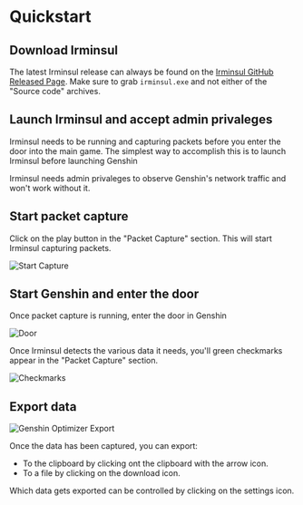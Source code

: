 # Quickstart

## Download Irminsul

The latest Irminsul release can always be found on the [Irminsul GitHub Released Page](https://github.com/konkers/irminsul/releases). Make sure to grab `irminsul.exe` and not either of the "Source code" archives.

## Launch Irminsul and accept admin privaleges

Irminsul needs to be running and capturing packets before you enter the door into the main game. The simplest way to accomplish this is to launch Irminsul before launching Genshin

Irminsul needs admin privaleges to observe Genshin's network traffic and won't work without it.

## Start packet capture

Click on the play button in the "Packet Capture" section. This will start Irminsul capturing packets.

![Start Capture](images/start-capture.webp)

## Start Genshin and enter the door

Once packet capture is running, enter the door in Genshin

![Door](images/door.webp)

Once Irminsul detects the various data it needs, you'll green checkmarks appear in the "Packet Capture" section.

![Checkmarks](images/checkmark.webp)

## Export data

![Genshin Optimizer Export](images/export.webp)

Once the data has been captured, you can export:

- To the clipboard by clicking ont the clipboard with the arrow icon.
- To a file by clicking on the download icon.

Which data gets exported can be controlled by clicking on the settings icon.
